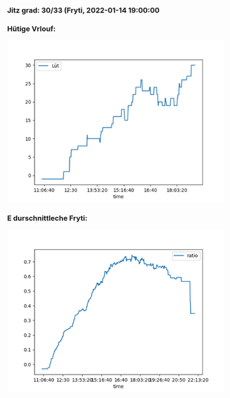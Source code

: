 ### Jitz grad: 30/33 (Fryti, 2022-01-14 19:00:00

### Hütige Vrlouf:
![Graph](Today.png)

### E durschnittleche Fryti:
![Graph](Fryti.png)